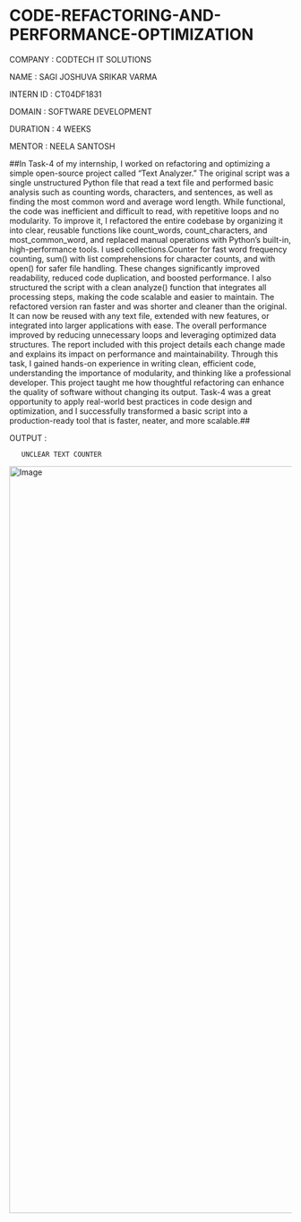 # CODE-REFACTORING-AND-PERFORMANCE-OPTIMIZATION

COMPANY : CODTECH IT SOLUTIONS

NAME : SAGI JOSHUVA SRIKAR VARMA

INTERN ID : CT04DF1831

DOMAIN : SOFTWARE DEVELOPMENT

DURATION : 4 WEEKS

MENTOR : NEELA SANTOSH

##In Task-4 of my internship, I worked on refactoring and optimizing a simple open-source project called “Text Analyzer.” The original script was a single unstructured Python file that read a text file and performed basic analysis such as counting words, characters, and sentences, as well as finding the most common word and average word length. While functional, the code was inefficient and difficult to read, with repetitive loops and no modularity.
To improve it, I refactored the entire codebase by organizing it into clear, reusable functions like count_words, count_characters, and most_common_word, and replaced manual operations with Python’s built-in, high-performance tools. I used collections.Counter for fast word frequency counting, sum() with list comprehensions for character counts, and with open() for safer file handling. These changes significantly improved readability, reduced code duplication, and boosted performance.
I also structured the script with a clean analyze() function that integrates all processing steps, making the code scalable and easier to maintain. The refactored version ran faster and was shorter and cleaner than the original. It can now be reused with any text file, extended with new features, or integrated into larger applications with ease. The overall performance improved by reducing unnecessary loops and leveraging optimized data structures.
The report included with this project details each change made and explains its impact on performance and maintainability. Through this task, I gained hands-on experience in writing clean, efficient code, understanding the importance of modularity, and thinking like a professional developer. This project taught me how thoughtful refactoring can enhance the quality of software without changing its output. Task-4 was a great opportunity to apply real-world best practices in code design and optimization, and I successfully transformed a basic script into a production-ready tool that is faster, neater, and more scalable.##

OUTPUT :

       UNCLEAR TEXT COUNTER

<img width="1334" alt="Image" src="https://github.com/user-attachments/assets/8a537b28-84a5-4f3a-8719-8424e0a093e6" />
